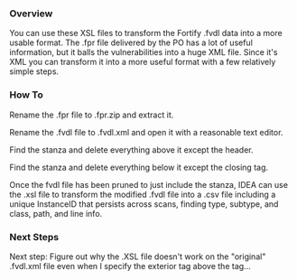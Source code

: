 ### Overview
You can use these XSL files to transform the Fortify .fvdl data into a more usable
format. The .fpr file delivered by the PO has a lot of useful information, but it balls 
the vulnerabilities into a huge XML file. Since it's XML you can transform it into 
a more useful format with a few relatively simple steps.

### How To

Rename the .fpr file to .fpr.zip and extract it.

Rename the .fvdl file to .fvdl.xml and open it with a reasonable text editor.

Find the stanza <Vulnerabilities> and delete everything above it except the <xml> 
header.

Find the stanza </Vulnerabilities> and delete everything below it except the closing 
</xml> tag.

Once the fvdl file has been pruned to just include the <vulnerabilities> stanza, IDEA can use the .xsl file 
to transform the modified .fvdl file into a .csv file including a unique InstanceID that persists across scans, finding 
type, subtype, and class, path, and line info.

### Next Steps
Next step: Figure out why the .XSL file doesn't work on the "original" .fvdl.xml file even when I specify the exterior <FVDL> tag above the <Vulnerabilities> tag...
